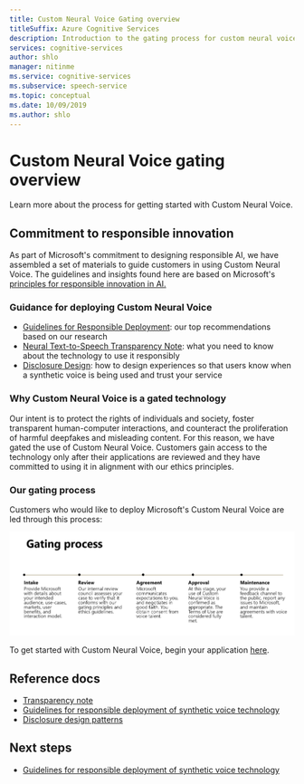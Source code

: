 ```yaml
---
title: Custom Neural Voice Gating overview
titleSuffix: Azure Cognitive Services
description: Introduction to the gating process for custom neural voice.
services: cognitive-services
author: shlo
manager: nitinme
ms.service: cognitive-services
ms.subservice: speech-service
ms.topic: conceptual
ms.date: 10/09/2019
ms.author: shlo
---
```

# Custom Neural Voice gating overview

Learn more about the process for getting started with Custom Neural Voice.

## Commitment to responsible innovation

As part of Microsoft's commitment to designing responsible AI, we have assembled a set of materials to guide customers in using Custom Neural Voice. The guidelines and insights found here are based on Microsoft's [principles for responsible innovation in AI.](https://www.microsoft.com/en-us/AI/our-approach-to-ai)

### Guidance for deploying Custom Neural Voice

- [Guidelines for Responsible Deployment](concepts-deployment-guidelines.md): our top recommendations based on our research
- [Neural Text-to-Speech Transparency Note](https://aka.ms/neural-tts-transparency-note): what you need to know about the technology to use it responsibly
- [Disclosure Design](concepts-disclosure-guidelines.md): how to design experiences so that users know when a synthetic voice is being used and trust your service

### Why Custom Neural Voice is a gated technology

Our intent is to protect the rights of individuals and society, foster transparent human-computer interactions, and counteract the proliferation of harmful deepfakes and misleading content. For this reason, we have gated the use of Custom Neural Voice. Customers gain access to the technology only after their applications are reviewed and they have committed to using it in alignment with our ethics principles.

### Our gating process

Customers who would like to deploy Microsoft&#39;s Custom Neural Voice are led through this process:

![Gating process](media/responsible-ai/gating-process.png)

To get started with Custom Neural Voice, begin your application [here](https://speech.microsoft.com/customvoice).

## Reference docs

* [Transparency note](https://aka.ms/neural-tts-transparency-note)
* [Guidelines for responsible deployment of synthetic voice technology](concepts-guidelines-responsible-deployment-synthetic.md)
* [Disclosure design patterns](concepts-disclosure-patterns.md)

## Next steps

* [Guidelines for responsible deployment of synthetic voice technology](concepts-guidelines-responsible-deployment-synthetic.md)
